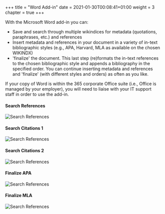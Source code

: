 +++
title = "Word Add-in"
date = 2021-01-30T00:08:41+01:00
weight = 3
chapter = true
+++

With the Microsoft Word add-in you can:

- Save and search through multiple wikindices for metadata (quotations, paraphrases, etc.) and references
- Insert metadata and references in your document in a variety of in-text bibliographic styles (e.g., APA, Harvard, MLA as available on the chosen WIKINDX)
- 'finalize' the document. This last step (re)formats the in-text references to the chosen bibliographic style and appends a bibliography in the specified order. You can continue inserting metadata and references and 'finalize' (with different styles and orders) as often as you like.

If your copy of Word is within the 365 corporate Office suite (i.e., Office is managed by your employer), you will need to liaise with your IT support staff in order to use the add-in.

#### Search References
![Search References](../../../images/wordScreenshots/word-refSearch.jpg?width=50pc)

#### Search Citations 1
![Search References](../../../images/wordScreenshots/word-citeSearch1.jpg?width=50pc)

#### Search Citations 2
![Search References](../../../images/wordScreenshots/word-citeSearch2.jpg?width=50pc)

#### Finalize APA
![Search References](../../../images/wordScreenshots/word-finalizeAPA.jpg?width=50pc)

#### Finalize MLA
![Search References](../../../images/wordScreenshots/word-finalizeMLA.jpg?width=50pc)